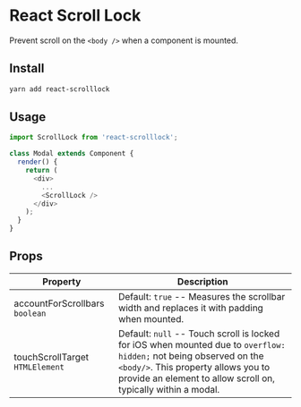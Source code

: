 # React Scroll Lock

Prevent scroll on the `<body />` when a component is mounted.

## Install

```bash
yarn add react-scrolllock
```

## Usage

```js
import ScrollLock from 'react-scrolllock';

class Modal extends Component {
  render() {
    return (
      <div>
        ...
        <ScrollLock />
      </div>
    );
  }
}
```

## Props

| Property  | Description |
| ------------- | ------------- |
| accountForScrollbars `boolean`  | Default: `true` -- Measures the scrollbar width and replaces it with padding when mounted.  |
| touchScrollTarget `HTMLElement`  | Default: `null` -- Touch scroll is locked for iOS when mounted due to `overflow: hidden;` not being observed on the `<body/>`. This property allows you to provide an element to allow scroll on, typically within a modal. |
